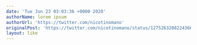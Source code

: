 ```yaml
---
date: 'Tue Jun 23 03:03:36 +0000 2020'
authorName: lorem ipsum
authorUrl: 'https://twitter.com/nicotinomano'
originalPost: 'https://twitter.com/nicotinomano/status/1275263208224366594'
layout: like
---
```

